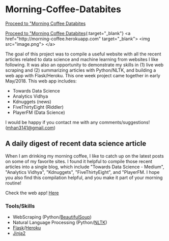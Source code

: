 # Morning-Coffee-Databites
<a href="http://morning-coffee.herokuapp.com" target="_blank">Proceed to "Morning Coffee Databites</a>

[Proceed to "Morning Coffee Databites]("http://morning-coffee.herokuapp.com"){:target="_blank"}
<a href="http://morning-coffee.herokuapp.com" target="_blank">
<img src="image.png">
  </a>

The goal of this project was to compile a useful website with all the recent articles related to data science and machine learning from websites I like following. It was also an opportunity to demonstrate my skills in (1) live web scraping and (2) summarizing articles with Python/NLTK, and building a web app with Flask/Heroku. This one week project came together in early May/2018. This web app includes:

- Towards Data Science 
- Analytics Vidhya
- Kdnuggets (news)
- FiveThirtyEight (Riddler)
- PlayerFM (Data Science)

I would be happy if you contact me with any comments/suggestions! (mhan3141@gmail.com)



## A daily digest of recent data science article
When I am drinking my morning coffee, I like to catch up on the latest posts on some of my favorite sites. I found it helpful to compile those recent articles into a single blog, which include "Towards Data Science - Medium", "Analytics Vidhya", "Kdnuggets", "FiveThirtyEight", and "PlayerFM. I hope you also find this compilation helpful, and you make it part of your morning routine! 

Check the web app! [Here](http://morning-coffee.herokuapp.com/)

### Tools/Skills
- WebScraping (Python/[BeautifulSoup](https://www.crummy.com/software/BeautifulSoup/))
- Natural Language Processing (Python/[NLTK](https://www.nltk.org/))
- [Flask](http://flask.pocoo.org/)/[Heroku](https://dashboard.heroku.com/)
- [Jinja2](http://jinja.pocoo.org/docs/2.10/)
